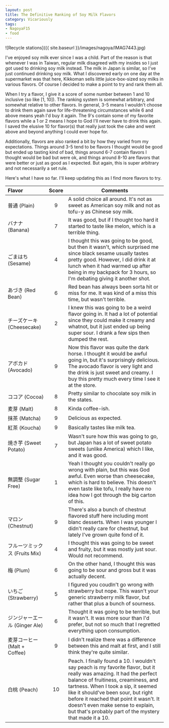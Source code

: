 ```yaml
---
layout: post
title: The Definitive Ranking of Soy Milk Flavors
category: Vicariously
tags:
- NagoyaF15
- food
---
```


![Recycle stations]({{ site.baseurl }}/images/nagoya/IMAG7443.jpg)

I've enjoyed soy milk ever since I was a child. Part of the reason is that whenever I was in Taiwan, regular milk disagreed with my insides so I just got used to drinking soy milk instead. The milk in Japan is similar, so I've just continued drinking soy milk. What I discovered early on one day at the supermarket was that here, Kikkoman sells little juice-box-sized soy milks in various flavors. Of course I decided to make a point to try and rank them all. 

When I try a flavor, I give it a score of some number between 1 and 10 inclusive (so like [1, 10]). The ranking system is somewhat arbitrary, and somewhat relative to other flavors. In general, 3-5 means I wouldn't choose to drink them again save for life-threatening circumstances while 6 and above means yeah I'd buy it again. The 9's contain some of my favorite flavors while a 1 or 2 means I hope to God I'll never have to drink this again. I saved the elusive 10 for flavor(s) that really just took the cake and went above and beyond anything I could ever hope for. 

Additionally, flavors are also ranked a bit by how they varied from my expectations. Things around 3-5 tend to be flavors I thought would be good but ended up tasting kind of bad, things around 6-7 contain flavors I thought would be bad but were ok, and things around 8-10 are flavors that were better or just as good as I expected. But again, this is super arbitrary and not necessarily a set rule. 

Here's what I have so far. I'll keep updating this as I find more flavors to try. 

| Flavor                            | Score         | Comments  |
| :-------------------------------- |:-------------:| --------- |
| 普通  (Plain)                     | 9 |A solid choice all around. It's not as sweet as American soy milk and not as tofu-y as Chinese soy milk.| 
| バナナ (Banana)                   | 7 |It was good, but if I thought too hard it started to taste like melon, which is a terrible thing.| 
| ごまはち (Sesame)               | 4 |I thought this was going to be good, but then it wasn't, which surprised me since black sesame usually tastes pretty good. However, I did drink it at lunch when it had warmed up after being in my backpack for 3 hours, so I'm debating giving it another shot.|
|あづき (Red Bean)                  | 6 |Red bean has always been sorta hit or miss for me. It was kind of a miss this time, but wasn't terrible.|
|チーズケーキ (Cheesecake)          | 2 |I knew this was going to be a weird flavor going in. It had a lot of potential since they could make it creamy and whatnot, but it just ended up being super sour. I drank a few sips then dumped the rest. |
| アボカド (Avocado)                | 9 |Now this flavor was quite the dark horse. I thought it would be awful going in, but it's surprisingly delicious. The avocado flavor is very light and the drink is just sweet and creamy. I buy this pretty much every time I see it at the store. |
|ココア  (Cocoa)                    | 8 |Pretty similar to chocolate soy milk in the states.|
|麦芽 (Malt)                        | 8 |Kinda coffee-ish.|
|抹茶 (Matcha)                      | 9 |Delicious as expected.|
|紅茶 (Koucha)                      | 9 |Basically tastes like milk tea.|
|焼き芋  (Sweet Potato)             | 7 |Wasn't sure how this was going to go, but Japan has a lot of sweet potato sweets (unlike America) which I like, and it was good.|
|無調整  (Sugar Free)               | 1 |Yeah I thought you couldn't really go wrong with plain, but this was God awful. Even worse than cheesecake, which is hard to believe. This doesn't even taste like tofu, I really have no idea how I got through the big carton of this.|
|マロン  (Chestnut)                 | 9 |There's also a bunch of chestnut flavored stuff here including mont blanc desserts. When I was younger I didn't really care for chestnut, but lately I've grown quite fond of it.|
|フルーツミックス (Fruits Mix)      | 4 |I thought this was going to be sweet and fruity, but it was mostly just sour. Would not recommend.|
|梅  (Plum)                         | 6 |On the other hand, I thought this was going to be sour and gross but it was actually decent. |
|いちご  (Strawberry)               | 5 |I figured you coudln't go wrong with strawberry but nope. This wasn't your generic strawberry milk flavor, but rather that plus a bunch of sourness.|
|ジンジャーエール (Ginger Ale)      | 6 |Thought it was going to be terrible, but it wasn't. It was more sour than I'd prefer, but not so much that I regretted everything upon consumption.|
|麦芽コーヒー (Malt + Coffee)       | 9 |I didn't realize there was a difference between this and malt at first, and I still think they're quite similar.|
|白桃 (Peach)                       | 10|Peach. I finally found a 10. I wouldn't say peach is my favorite flavor, but it really was amazing. It had the perfect balance of fruitiness, creaminess, and tartness. When I took a sip, it seemed like it should've been sour, but right before it reached that point it wasn't. It doesn't even make sense to explain, but that's probably part of the mystery that made it a 10.|



